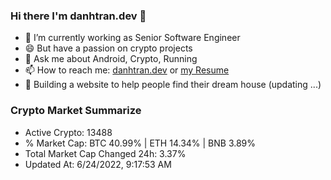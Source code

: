 ### Hi there I'm danhtran.dev 👋

- 🔭 I’m currently working as Senior Software Engineer
- 😄 But have a passion on crypto projects
- 💬 Ask me about Android, Crypto, Running 
- 📫 How to reach me: <a href="https://danhtran.dev" target="_blank">danhtran.dev</a> or <a href="Developer-Resume.pdf" target="_blank">my Resume</a>
- 🌱 Building a website to help people find their dream house (updating ...)

### Crypto Market Summarize
- Active Crypto: 13488
- % Market Cap: BTC 40.99% | ETH 14.34% | BNB 3.89%
- Total Market Cap Changed 24h: 3.37%
- Updated At: 6/24/2022, 9:17:53 AM
